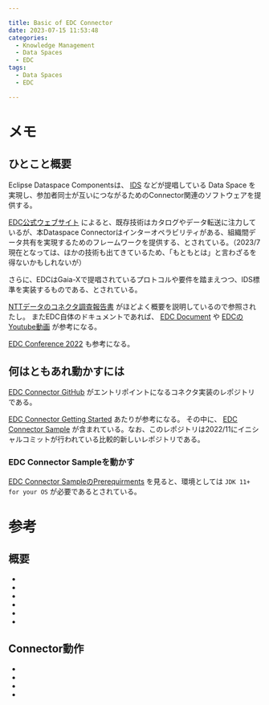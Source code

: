 ```yaml
---

title: Basic of EDC Connector
date: 2023-07-15 11:53:48
categories:
  - Knowledge Management
  - Data Spaces
  - EDC
tags:
  - Data Spaces
  - EDC

---
```


# メモ

## ひとこと概要

Eclipse Dataspace Componentsは、 [IDS] などが提唱している Data Space を実現し、参加者同士が互いにつながるためのConnector関連のソフトウェアを提供する。

[EDC公式ウェブサイト] によると、既存技術はカタログやデータ転送に注力しているが、本Dataspace Connectorはインターオペラビリティがある、組織間データ共有を実現するためのフレームワークを提供する、とされている。（2023/7現在となっては、ほかの技術も出てきているため、「もともとは」と言わざるを得ないかもしれないが）

さらに、EDCはGaia-Xで提唱されているプロトコルや要件を踏まえつつ、IDS標準を実装するものである、とされている。

[NTTデータのコネクタ調査報告書] がほどよく概要を説明しているので参照されたし。
またEDC自体のドキュメントであれば、 [EDC Document] や [EDCのYoutube動画] が参考になる。

[EDC Conference 2022] も参考になる。

## 何はともあれ動かすには

[EDC Connector GitHub] がエントリポイントになるコネクタ実装のレポジトリである。

[EDC Connector Getting Started] あたりが参考になる。
その中に、 [EDC Connector Sample] が含まれている。なお、このレポジトリは2022/11にイニシャルコミットが行われている比較的新しいレポジトリである。

### EDC Connector Sampleを動かす

[EDC Connector SampleのPrerequirments] を見ると、環境としては `JDK 11+ for your OS` が必要であるとされている。

# 参考

## 概要

* [EDC公式ウェブサイト]: https://projects.eclipse.org/projects/technology.edc
* [IDS]: https://internationaldataspaces.
* [NTTデータのコネクタ調査報告書]: https://www.nttdata.com/global/ja/news/information/2022/072700/
* [EDC Conference 2022]: https://www.youtube.com/playlist?list=PLw-f_YoTxWJU_quLpk9fGpq37gzvVZGc4
* [EDC Document]: https://eclipse-edc.github.io/docs/#/
* [EDCのYoutube動画]: https://www.youtube.com/@eclipsedataspaceconnector9622/featured

## Connector動作

* [EDC Connector GitHub]: https://github.com/eclipse-edc/Connector`
* [EDC Connector Getting Started]: https://github.com/eclipse-edc/Connector#getting-started
* [EDC Connector Sample]: https://github.com/eclipse-edc/Samples
* [EDC Connector SampleのPrerequirments]: https://github.com/eclipse-edc/Samples#prerequisites




<!-- vim: set et tw=0 ts=2 sw=2: -->
